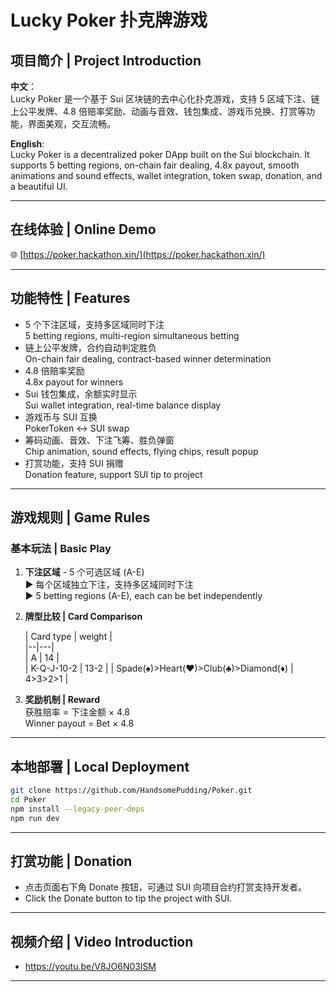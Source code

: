# Lucky Poker 扑克牌游戏

## 项目简介 | Project Introduction

**中文**：  
Lucky Poker 是一个基于 Sui 区块链的去中心化扑克游戏，支持 5 区域下注、链上公平发牌、4.8 倍赔率奖励、动画与音效、钱包集成、游戏币兑换、打赏等功能，界面美观，交互流畅。

**English**:  
Lucky Poker is a decentralized poker DApp built on the Sui blockchain. It supports 5 betting regions, on-chain fair dealing, 4.8x payout, smooth animations and sound effects, wallet integration, token swap, donation, and a beautiful UI.

---

## 在线体验 | Online Demo

🌐 [https://poker.hackathon.xin/](https://poker.hackathon.xin/)

---

## 功能特性 | Features

- 5 个下注区域，支持多区域同时下注  
  5 betting regions, multi-region simultaneous betting
- 链上公平发牌，合约自动判定胜负  
  On-chain fair dealing, contract-based winner determination
- 4.8 倍赔率奖励  
  4.8x payout for winners
- Sui 钱包集成，余额实时显示  
  Sui wallet integration, real-time balance display
- 游戏币与 SUI 互换  
  PokerToken ↔ SUI swap
- 筹码动画、音效、下注飞筹、胜负弹窗  
  Chip animation, sound effects, flying chips, result popup
- 打赏功能，支持 SUI 捐赠  
  Donation feature, support SUI tip to project

---

## 游戏规则 | Game Rules

### 基本玩法 | Basic Play

1. **下注区域** - 5 个可选区域 (A-E)  
   ▶ 每个区域独立下注，支持多区域同时下注  
   ▶ 5 betting regions (A-E), each can be bet independently

2. **牌型比较 | Card Comparison**

   | Card type | weight |  
         |--|---|  
   | A | 14 |  
   | K-Q-J-10-2 | 13-2 |
   | Spade(♠)>Heart(♥)>Club(♣)>Diamond(♦) | 4>3>2>1 |

3. **奖励机制 | Reward**  
   获胜赔率 = 下注金额 × 4.8  
   Winner payout = Bet × 4.8

---

## 本地部署 | Local Deployment

```bash
git clone https://github.com/HandsomePudding/Poker.git
cd Poker
npm install --legacy-peer-deps
npm run dev
```

---

## 打赏功能 | Donation

- 点击页面右下角 Donate 按钮，可通过 SUI 向项目合约打赏支持开发者。
- Click the Donate button to tip the project with SUI.

---


## 视频介绍 | Video Introduction

- https://youtu.be/V8JO6N03lSM

---

